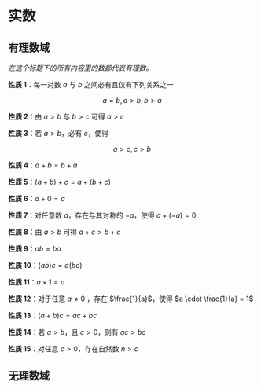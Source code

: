 # 实数

## 有理数域

*在这个标题下的所有内容里的数都代表有理数。* 

**性质 1**：每一对数 $a$ 与 $b$ 之间必有且仅有下列关系之一

$$
a = b, a > b, b > a
$$

**性质 2**：由 $a>b$ 与 $b>c$ 可得 $a>c$ 

**性质 3**：若 $a>b$，必有 $c$，使得

$$
a > c, c > b
$$

**性质 4**：$a+b=b+a$ 

**性质 5**：$(a+b)+c=a+(b+c)$ 

**性质 6**：$a+0=a$ 

**性质 7**：对任意数 $a$，存在与其对称的 $-a$，使得 $a+(-a)=0$ 

**性质 8**：由 $a > b$ 可得 $a+c>b+c$ 

**性质 9**：$ab=ba$ 

**性质 10**：$(ab)c=a(bc)$ 

**性质 11**：$a \times 1 = a$ 

**性质 12**：对于任意 $a\neq 0$ ，存在 $\frac{1}{a}$，使得 $a \cdot \frac{1}{a} = 1$ 

**性质 13**：$(a+b)c=ac+bc$ 

**性质 14**：若 $a>b$，且 $c>0$，则有 $ac>bc$ 

**性质 15**：对任意 $c>0$，存在自然数 $n>c$ 



## 无理数域

